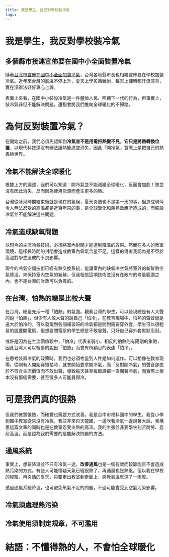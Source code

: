 ```yaml
---
title: 我是學生，我反對學校裝冷氣
tags:
---
```


# 我是學生，我反對學校裝冷氣

## 多個縣市接連宣佈要在國中小全面裝置冷氣

隨著[台北市宣佈在國中小全面加裝冷氣]()，台灣各地縣市長也相繼宣佈要在學校加裝冷氣。近年來台灣的氣溫不停上升，夏天上學炙熱難耐，每天上課時都汗流浹背，實在沒辦法好好專心上課。

表面上來看，在國中小裝設冷氣是一件體恤人民、照顧下一代的行為，但事實上，裝冷氣非但不能解決問題，還指會將我們推向全球暖化的不歸路。

# 為何反對裝置冷氣？

在開始之前，我們必須先認知到**冷氣並不是用電把熱變不見，它只是將熱轉換位置**，以現代科技還沒有辦法讓熱能憑空消失，因此「開冷氣」實際上是把自己的熱丟給世界。

## 冷氣不能解決全球暖化

根據上方的論述，我們可以知道：開冷氣並不能減緩全球暖化，反而會加劇！熱並沒有因此消失，反而因為使用能源而產生更多的熱。

台灣從冰河時期結束後就是現在的氣候，夏天炎熱也不是第一天的事，但造成現今令人無法忍受的高溫卻是近百年來的事，是全球暖化和熱島效應所造成的，而裝設冷氣並不能解決這些問題。

## 冷氣造成缺氧問題

以現今的主流冷氣技術，必須將室內封閉才能達到降溫的效果。然而在多人的教室環境，這樣長時間的封閉會造成教室內氧氣含量不足。這樣的傷害我認為是不亞於高溫對學生造成的不良影響。

現今的冷氣空調技術已經有熱交換系統，能讓室內的缺氧冷空氣將室外的新鮮熱空氣降溫，來保持室內空氣的新鮮。但我相信這項技術並沒有在政府的考量範圍之內，也不是台灣的財政可以負擔的。

## 在台灣，怕熱的總是比較大聲

在台灣，總是充斥一種「怕熱」的氛圍。觀察台灣的學生，可以發現總是有人大聲的說「怕熱」，但少有人敢大聲的說自己「怕冷」。在教育現場中，怕熱的聲音總是遠大於怕冷的，可以發現到各個補習班的冷氣都是開到需要穿外套，學生可以很輕易的說要開電扇，但想要關電扇的學生總是不敢發聲，只好自己穿外套默默忍耐。

或許是因為在主流價值觀中，「怕冷」代表者弱小，相反的怕熱則有陽剛的象徵，因此台灣人可以輕易的說出「怕熱」而會有所顧忌的表達「怕冷」。

在思考裝置冷氣的政策時，我們也必須考量到人性是如何運作。可以想像在教育現場，從剛有人開始穿短袖時，就會開始要求開冷氣，而「反對開冷氣」的聲音卻由於不符合主流價值而不敢出聲，導致每天甚至每節課都一直開著冷氣，而實際上根本沒有那個需要，甚至很多人可能覺得冷。

# 可是我們真的很熱

但我們確實很熱，而確實也需要方式改善。我是台中市福科國中的學生，我從小學到國中教室從來沒有冷氣，我並非來自天龍國，一邊吹著冷氣一邊說著大話，我構思這篇文章的同時也是在教室忍受炎熱的高溫。我的主張並非要學生刻苦耐勞、忍耐高溫，而是認為我們需要的是能解決問題的方法。

## 通風系統

事實上，想要降溫並不只有冷氣一途，**改善通風**也是一個有效而較節能且不會造成熱污染的方式。有些人可能懷疑天氣已經很熱了，再通風也是熱風。但以我在學校的經驗，再炎熱的夏天，只要走出教室到走廊上，感覺氣溫就涼了一兩度。

透過通風系統降溫，也可避免氧氣不足的問題，不過可能會受到空氣污染影響。



## 冷氣須處理熱污染

## 冷氣使用須制定規章，不可濫用

# 結語：不懂得熱的人，不會怕全球暖化

